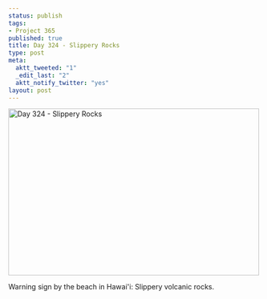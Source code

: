 ```yaml
--- 
status: publish
tags: 
- Project 365
published: true
title: Day 324 - Slippery Rocks
type: post
meta: 
  aktt_tweeted: "1"
  _edit_last: "2"
  aktt_notify_twitter: "yes"
layout: post
---
```

<a href="http://www.flickr.com/photos/freeed/6381689147/" title="Day 324 - Slippery Rocks by Fred​, on Flickr"><img src="http://farm7.staticflickr.com/6230/6381689147_57196c80eb.jpg" width="500" height="333" alt="Day 324 - Slippery Rocks"/></a>

Warning sign by the beach in Hawai'i: Slippery volcanic rocks.
